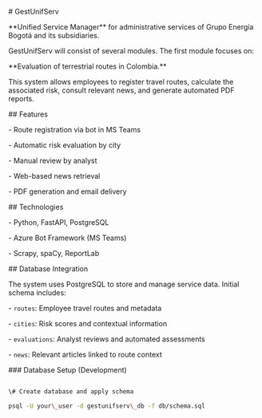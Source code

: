 \# GestUnifServ



\*\*Unified Service Manager\*\* for administrative services of Grupo Energía Bogotá and its subsidiaries.



GestUnifServ will consist of several modules. The first module focuses on:



\*\*Evaluation of terrestrial routes in Colombia.\*\*



This system allows employees to register travel routes, calculate the associated risk, consult relevant news, and generate automated PDF reports.



\## Features



\- Route registration via bot in MS Teams  

\- Automatic risk evaluation by city  

\- Manual review by analyst  

\- Web-based news retrieval  

\- PDF generation and email delivery  



\## Technologies



\- Python, FastAPI, PostgreSQL  

\- Azure Bot Framework (MS Teams)  

\- Scrapy, spaCy, ReportLab  



\## Database Integration



The system uses PostgreSQL to store and manage service data. Initial schema includes:



\- `routes`: Employee travel routes and metadata  

\- `cities`: Risk scores and contextual information  

\- `evaluations`: Analyst reviews and automated assessments  

\- `news`: Relevant articles linked to route context  



\### Database Setup (Development)



```bash

\# Create database and apply schema

psql -U your\_user -d gestunifserv\_db -f db/schema.sql

